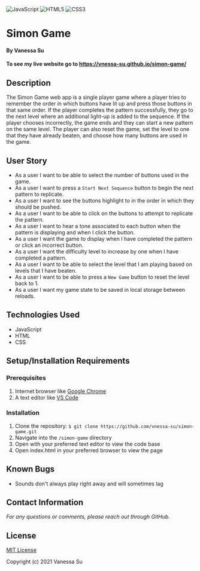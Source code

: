 ![JavaScript](https://img.shields.io/badge/javascript-%23323330.svg?style=for-the-badge&logo=javascript&logoColor=%23F7DF1E)
![HTML5](https://img.shields.io/badge/html5-%23E34F26.svg?style=for-the-badge&logo=html5&logoColor=white)
![CSS3](https://img.shields.io/badge/css3-%231572B6.svg?style=for-the-badge&logo=css3&logoColor=white)

# Simon Game

#### By Vanessa Su

#### To see my live website go to https://vnessa-su.github.io/simon-game/

## Description

The Simon Game web app is a single player game where a player tries to remember the order in which buttons have lit up and press those buttons in that same order. If the player completes the pattern successfully, they go to the next level where an additional light-up is added to the sequence. If the player chooses incorrectly, the game ends and they can start a new pattern on the same level. The player can also reset the game, set the level to one that they have already beaten, and choose how many buttons are used in the game.

## User Story

-   As a user I want to be able to select the number of buttons used in the game.
-   As a user I want to press a `Start Next Sequence` button to begin the next pattern to replicate.
-   As a user I want to see the buttons highlight to in the order in which they should be pushed.
-   As a user I want to be able to click on the buttons to attempt to replicate the pattern.
-   As a user I want to hear a tone associated to each button when the pattern is displaying and when I click the button.
-   As a user I want the game to display when I have completed the pattern or click an incorrect button.
-   As a user I want the difficulty level to increase by one when I have completed a pattern.
-   As a user I want to be able to select the level that I am playing based on levels that I have beaten.
-   As a user I want to be able to press a `New Game` button to reset the level back to 1.
-   As a user I want my game state to be saved in local storage between reloads.

## Technologies Used

-   JavaScript
-   HTML
-   CSS

## Setup/Installation Requirements

### Prerequisites

1. Internet browser like [Google Chrome](https://www.google.com/chrome/?brand=FHFK&geo=US&gclid=CjwKCAjw95yJBhAgEiwAmRrutKFi5kcSwutq3R6GIY-DZDujMc6lSmvll37kQGkl0vDgR6rj0HXsKxoCeLkQAvD_BwE&gclsrc=aw.ds)
2. A text editor like [VS Code](https://code.visualstudio.com/)

### Installation

1. Clone the repository: `$ git clone https://github.com/vnessa-su/simon-game.git`
2. Navigate into the `/simon-game` directory
3. Open with your preferred text editor to view the code base
4. Open index.html in your preferred browser to view the page

## Known Bugs

-   Sounds don't always play right away and will sometimes lag

## Contact Information

_For any questions or comments, please reach out through GitHub._

## License

[MIT License](license)

Copyright (c) 2021 Vanessa Su
